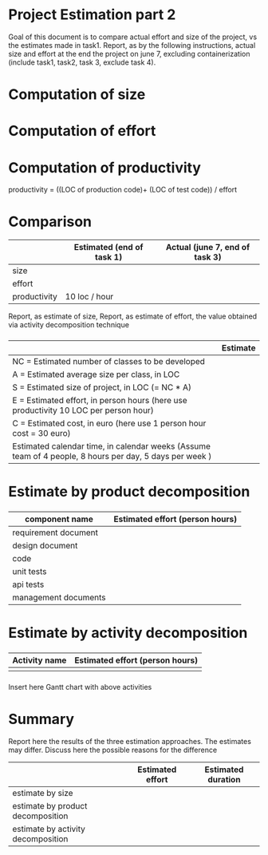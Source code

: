 # Project Estimation part 2



Goal of this document is to compare actual effort and size of the project, vs the estimates made in task1.
Report, as by the following instructions, actual size and effort at the end the project on june 7, 
excluding containerization (include task1, task2, task 3, exclude task 4).

# Computation of size

# Computation of effort 

# Computation of productivity

productivity = ((LOC of production code)+ (LOC of test code)) / effort


# Comparison

|                                        | Estimated (end of task 1) | Actual (june 7, end of task 3)|
| -------------------------------------------------------------------------------- | -------- |----|
| size  |||
| effort |||
| productivity  | 10 loc / hour ||

Report, as estimate of size, 
Report, as estimate of effort, the value obtained via activity decomposition technique

###

|                                                                                                         | Estimate |
| ------------------------------------------------------------------------------------------------------- | -------- |
| NC = Estimated number of classes to be developed                                                        |          |
| A = Estimated average size per class, in LOC                                                            |          |
| S = Estimated size of project, in LOC (= NC \* A)                                                       |          |
| E = Estimated effort, in person hours (here use productivity 10 LOC per person hour)                    |          |
| C = Estimated cost, in euro (here use 1 person hour cost = 30 euro)                                     |          |
| Estimated calendar time, in calendar weeks (Assume team of 4 people, 8 hours per day, 5 days per week ) |          |

# Estimate by product decomposition

###

| component name       | Estimated effort (person hours) |
| -------------------- | ------------------------------- |
| requirement document |                                 |
| design document      |                                 |
| code                 |                                 |
| unit tests           |                                 |
| api tests            |                                 |
| management documents |                                 |

# Estimate by activity decomposition

###

| Activity name | Estimated effort (person hours) |
| ------------- | ------------------------------- |
|               |                                 |

###

Insert here Gantt chart with above activities

# Summary

Report here the results of the three estimation approaches. The estimates may differ. Discuss here the possible reasons for the difference

|                                    | Estimated effort | Estimated duration |
| ---------------------------------- | ---------------- | ------------------ |
| estimate by size                   |                  |
| estimate by product decomposition  |                  |
| estimate by activity decomposition |                  |
